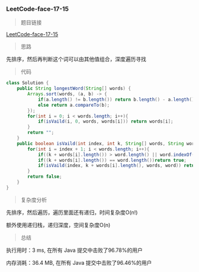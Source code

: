 ### LeetCode-face-17-15

> 题目链接

[LeetCode-face-17-15](https://leetcode-cn.com/problems/longest-word-lcci/)

> 思路

先排序，然后再判断这个词可以由其他值组合，深度遍历寻找

> 代码

```java
class Solution {
    public String longestWord(String[] words) {
        Arrays.sort(words, (a, b) -> {
            if(a.length() != b.length()) return b.length() - a.length();
            else return a.compareTo(b);
        });
        for(int i = 0; i < words.length; i++){
            if(isVaild(i, 0, words, words[i])) return words[i];
        }
        return "";
    }
    public boolean isVaild(int index, int k, String[] words, String word){
        for(int i = index + 1; i < words.length; i++){
            if((k + words[i].length()) > word.length() || word.indexOf(words[i], k) != k) continue;
            if((k + words[i].length()) == word.length())return true;
            if(isVaild(index, k + words[i].length(), words, word)) return true;
        }
        return false;
    }
}
```

> 复杂度分析

先排序，然后遍历，遍历里面还有递归，时间复杂度O(n!)

额外使用递归栈，递归深度，空间复杂度O(n)

> 总结

执行用时：3 ms, 在所有 Java 提交中击败了96.78%的用户

内存消耗：36.4 MB, 在所有 Java 提交中击败了96.46%的用户
